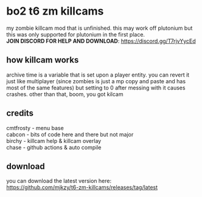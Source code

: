 # bo2 t6 zm killcams
my zombie killcam mod that is unfinished. this may work off plutonium but this was only supported for plutonium in the first place.
</br>**JOIN DISCORD FOR HELP AND DOWNLOAD**: <https://discord.gg/T7rjvYycEd>

## how killcam works
archive time is a variable that is set upon a player entity. you can revert it just like multiplayer (since zombies is just a mp copy and paste and has most of the same features) but setting to 0 after messing with it causes crashes. other than that, boom, you got kilcam

## credits
cmtfrosty - menu base  
cabcon - bits of code here and there but not major  
birchy - killcam help & killcam overlay  
chase - github actions & auto compile  

## download
you can download the latest version here:</br>
<https://github.com/mjkzy/t6-zm-killcams/releases/tag/latest>
